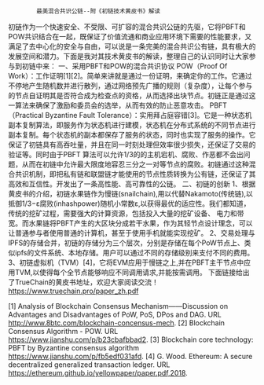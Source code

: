 			最美混合共识公链--附《初链技术黄皮书》解读
初链作为一个快速安全、不受限、可扩容的混合共识公链的先驱，它将PBFT和POW共识结合在一起，既保证了价值流通和商业应用环境下需要的性能要求，又满足了去中心化的安全与自由，可以说是一条完美的混合共识公有链，具有极大的发展空间和潜力。下面是我对其技术黄皮书的解读，整理自己的认识同时让大家参与到初链中来：
一、采用PBFT和POW的混合共识协议
	POW（Proof Of Work）：工作证明[1][2]。简单来讲就是通过一份证明，来确定你的工作。它通过不停地产生随机数并进行散列，通过网络预先广播的规则（复杂度），让每个参与的节点自证明其是否符合成为检查点的资格，从而选择出块节点。初链正是通过这一算法来确保了激励和委员会的选举，从而有效的防止恶意攻击。
PBFT（Practical Byzantine Fault Tolerance）：实用拜占庭容错[3]。它是一种状态机副本复制算法，即服务作为状态机进行建模，状态机在分布式系统的不同节点进行副本复制。每个状态机的副本都保存了服务的状态，同时也实现了服务的操作。它保证了初链具有高吞吐量，并且在同一时刻处理但效率很少损失，还保证了交易的验证等。同时由于PBFT 算法可以允许1/3的的主机宕机、腐败、作恶都不会出问题，从而在初链中允许最⼤限度地容忍三分之⼀对等节点的腐败。初链通过这种混合共识机制，即把私有链和联盟链才能使用的节点性质转换为公有链，还保证了其高效和互信性。开发出了一条高性能、高可靠性的公链。
二、初链的创新
	1、根据黄皮书的介绍，初链⽔果链作为慢链(snailchain),⽤以代替Nakamoto(传统链),以抵御1/3−ε腐败(inhashpower)随机⼩常数ε,以获得最优的适应性。我们都知道，传统的挖矿过程，需要强大的计算资源，包括投入大量的挖矿设备、 电力和带宽。而水果链将PBFT产生的大区块分成若干水果，作为其轻节点设计理念，可以让普通参与者使用普通的计算机，甚至于使用手机就能实现挖矿。
	2、交易处理与IPFS的存储合并，初链的存储分为三个层次，分别是存储在每个PoW节点上、类似ipfs的⽂件系统、本地存储。用户可以通过不同的存储级别来支付不同的费用。
	3、初链虚拟机（TVM）[4]，它将EVM应用于慢链之上,并在PBFT主干节点中应用TVM,以使得每个全节点能够响应不同调用请求,并能按需调用。
下面链接给出了TrueChain的黄皮书地址，欢迎大家阅读交流！
https://www.truechain.pro/paper_zh.pdf

 [1] Analysis of Blockchain Consensus Mechanism——Discussion on Advantages and Disadvantages of PoW, PoS, DPos and DAG. URL http://www.8btc.com/blockchain-concensus-mech.
 [2] Blockchain Consensus Algorithm - POW. URL https://www.jianshu.com/p/b23cbafbbad2.
 [3] Blockchain core technology: PBFT by Byzantine consensus algorithm https://www.jianshu.com/p/fb5edf031afd.
 [4] G. Wood. Ethereum: A secure decentralized generalized transaction ledger. URL 
https://ethereum.github.io/yellowpaper/paper.pdf,2018.
